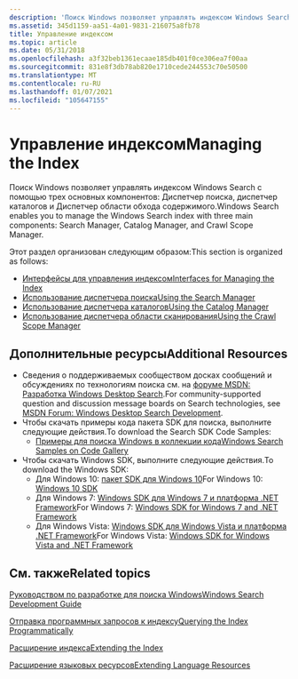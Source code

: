```yaml
---
description: 'Поиск Windows позволяет управлять индексом Windows Search с помощью трех основных компонентов: Диспетчер поиска, диспетчер каталогов и Диспетчер области обхода содержимого.'
ms.assetid: 345d1159-aa51-4a01-9831-216075a8fb78
title: Управление индексом
ms.topic: article
ms.date: 05/31/2018
ms.openlocfilehash: a3f32beb1361ecaae185db401f0ce306ea7f00aa
ms.sourcegitcommit: 831e8f3db78ab820e1710cede244553c70e50500
ms.translationtype: MT
ms.contentlocale: ru-RU
ms.lasthandoff: 01/07/2021
ms.locfileid: "105647155"
---
```

# <a name="managing-the-index"></a><span data-ttu-id="a091e-103">Управление индексом</span><span class="sxs-lookup"><span data-stu-id="a091e-103">Managing the Index</span></span>

<span data-ttu-id="a091e-104">Поиск Windows позволяет управлять индексом Windows Search с помощью трех основных компонентов: Диспетчер поиска, диспетчер каталогов и Диспетчер области обхода содержимого.</span><span class="sxs-lookup"><span data-stu-id="a091e-104">Windows Search enables you to manage the Windows Search index with three main components: Search Manager, Catalog Manager, and Crawl Scope Manager.</span></span>

<span data-ttu-id="a091e-105">Этот раздел организован следующим образом:</span><span class="sxs-lookup"><span data-stu-id="a091e-105">This section is organized as follows:</span></span>

- [<span data-ttu-id="a091e-106">Интерфейсы для управления индексом</span><span class="sxs-lookup"><span data-stu-id="a091e-106">Interfaces for Managing the Index</span></span>](interfaces-for-managing-the-index.md)
- [<span data-ttu-id="a091e-107">Использование диспетчера поиска</span><span class="sxs-lookup"><span data-stu-id="a091e-107">Using the Search Manager</span></span>](-search-3x-wds-mngidx-searchmanager.md)
- [<span data-ttu-id="a091e-108">Использование диспетчера каталогов</span><span class="sxs-lookup"><span data-stu-id="a091e-108">Using the Catalog Manager</span></span>](-search-3x-wds-mngidx-catalog-manager.md)
- [<span data-ttu-id="a091e-109">Использование диспетчера области сканирования</span><span class="sxs-lookup"><span data-stu-id="a091e-109">Using the Crawl Scope Manager</span></span>](-search-3x-wds-extidx-csm.md)

## <a name="additional-resources"></a><span data-ttu-id="a091e-110">Дополнительные ресурсы</span><span class="sxs-lookup"><span data-stu-id="a091e-110">Additional Resources</span></span>

- <span data-ttu-id="a091e-111">Сведения о поддерживаемых сообществом досках сообщений и обсуждениях по технологиям поиска см. на [форуме MSDN: Разработка Windows Desktop Search](https://social.msdn.microsoft.com/Forums/windowsdesktopsearchdevelopment/threads).</span><span class="sxs-lookup"><span data-stu-id="a091e-111">For community-supported question and discussion message boards on Search technologies, see [MSDN Forum: Windows Desktop Search Development](https://social.msdn.microsoft.com/Forums/windowsdesktopsearchdevelopment/threads).</span></span>
- <span data-ttu-id="a091e-112">Чтобы скачать примеры кода пакета SDK для поиска, выполните следующие действия.</span><span class="sxs-lookup"><span data-stu-id="a091e-112">To download the Search SDK Code Samples:</span></span>
  - [<span data-ttu-id="a091e-113">Примеры для поиска Windows в коллекции кода</span><span class="sxs-lookup"><span data-stu-id="a091e-113">Windows Search Samples on Code Gallery</span></span>](./-search-samples-ovw.md)
- <span data-ttu-id="a091e-114">Чтобы скачать Windows SDK, выполните следующие действия.</span><span class="sxs-lookup"><span data-stu-id="a091e-114">To download the Windows SDK:</span></span>
  - <span data-ttu-id="a091e-115">Для Windows 10: [пакет SDK для Windows 10](https://developer.microsoft.com/windows/downloads/windows-10-sdk)</span><span class="sxs-lookup"><span data-stu-id="a091e-115">For Windows 10: [Windows 10 SDK](https://developer.microsoft.com/windows/downloads/windows-10-sdk)</span></span>
  - <span data-ttu-id="a091e-116">Для Windows 7: [Windows SDK для Windows 7 и платформа .NET Framework](https://msdn.microsoft.com/windowsvista/bb980924.aspx)</span><span class="sxs-lookup"><span data-stu-id="a091e-116">For Windows 7: [Windows SDK for Windows 7 and .NET Framework](https://msdn.microsoft.com/windowsvista/bb980924.aspx)</span></span>
  - <span data-ttu-id="a091e-117">Для Windows Vista: [Windows SDK для Windows Vista и платформа .NET Framework](https://www.microsoft.com/download/details.aspx?id=31950)</span><span class="sxs-lookup"><span data-stu-id="a091e-117">For Windows Vista: [Windows SDK for Windows Vista and .NET Framework](https://www.microsoft.com/download/details.aspx?id=31950)</span></span>

## <a name="related-topics"></a><span data-ttu-id="a091e-118">См. также</span><span class="sxs-lookup"><span data-stu-id="a091e-118">Related topics</span></span>

[<span data-ttu-id="a091e-119">Руководством по разработке для поиска Windows</span><span class="sxs-lookup"><span data-stu-id="a091e-119">Windows Search Development Guide</span></span>](-search-developers-guide-entry-page.md)

[<span data-ttu-id="a091e-120">Отправка программных запросов к индексу</span><span class="sxs-lookup"><span data-stu-id="a091e-120">Querying the Index Programmatically</span></span>](-search-3x-wds-qryidx-overview.md)

[<span data-ttu-id="a091e-121">Расширение индекса</span><span class="sxs-lookup"><span data-stu-id="a091e-121">Extending the Index</span></span>](-search-3x-wds-extidx-overview.md)

[<span data-ttu-id="a091e-122">Расширение языковых ресурсов</span><span class="sxs-lookup"><span data-stu-id="a091e-122">Extending Language Resources</span></span>](extending-language-resources-in-windows-search.md)
